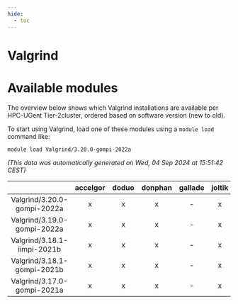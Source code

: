 ```yaml
---
hide:
  - toc
---
```


Valgrind
========

# Available modules


The overview below shows which Valgrind installations are available per HPC-UGent Tier-2cluster, ordered based on software version (new to old).

To start using Valgrind, load one of these modules using a `module load` command like:

```shell
module load Valgrind/3.20.0-gompi-2022a
```

*(This data was automatically generated on Wed, 04 Sep 2024 at 15:51:42 CEST)*  

| |accelgor|doduo|donphan|gallade|joltik|shinx|skitty|
| :---: | :---: | :---: | :---: | :---: | :---: | :---: | :---: |
|Valgrind/3.20.0-gompi-2022a|x|x|x|-|x|-|x|
|Valgrind/3.19.0-gompi-2022a|x|x|x|-|x|-|x|
|Valgrind/3.18.1-iimpi-2021b|x|x|x|-|x|-|x|
|Valgrind/3.18.1-gompi-2021b|x|x|x|-|x|-|x|
|Valgrind/3.17.0-gompi-2021a|x|x|x|-|x|-|x|
